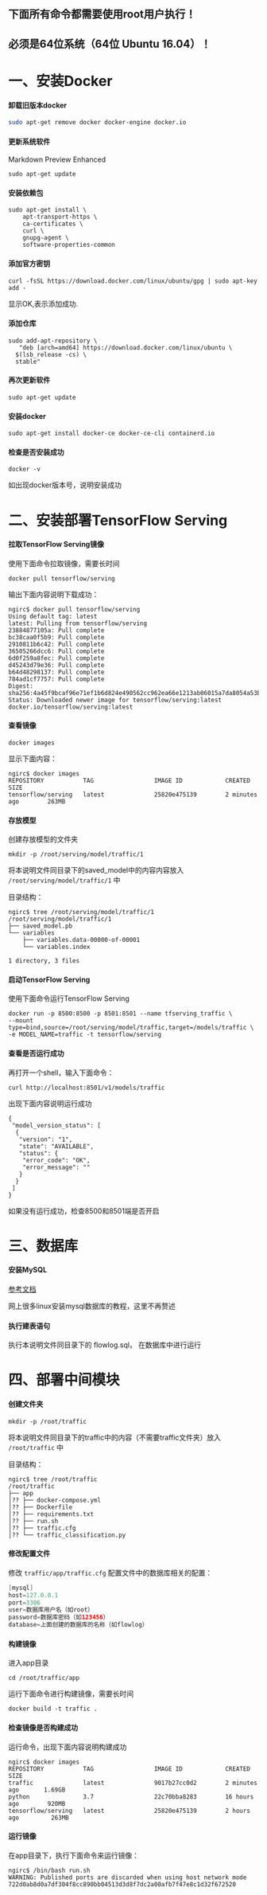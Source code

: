 ## 下面所有命令都需要使用root用户执行！

## 必须是64位系统（64位 Ubuntu 16.04）！

# 一、安装Docker

#### 卸载旧版本docker

```bash
sudo apt-get remove docker docker-engine docker.io
```

#### 更新系统软件
Markdown Preview Enhanced
```shell
sudo apt-get update
```

#### 安装依赖包

```shell
sudo apt-get install \
    apt-transport-https \
    ca-certificates \
    curl \
    gnupg-agent \
    software-properties-common
```

#### 添加官方密钥

```shell
curl -fsSL https://download.docker.com/linux/ubuntu/gpg | sudo apt-key add -
```

显示OK,表示添加成功.

#### 添加仓库

```shell
sudo add-apt-repository \
   "deb [arch=amd64] https://download.docker.com/linux/ubuntu \
  $(lsb_release -cs) \
  stable"
```

#### 再次更新软件

```shell
sudo apt-get update
```

#### 安装docker

```shell
sudo apt-get install docker-ce docker-ce-cli containerd.io
```

#### 检查是否安装成功

```shell
docker -v
```

如出现docker版本号，说明安装成功

# 二、安装部署TensorFlow Serving

#### 拉取TensorFlow Serving镜像

使用下面命令拉取镜像，需要长时间

```shell
docker pull tensorflow/serving
```

输出下面内容说明下载成功：

```shell
ngirc$ docker pull tensorflow/serving
Using default tag: latest
latest: Pulling from tensorflow/serving
23884877105a: Pull complete
bc38caa0f5b9: Pull complete
2910811b6c42: Pull complete
36505266dcc6: Pull complete
6d0f259a8fec: Pull complete
d45243d79e36: Pull complete
b64d48298137: Pull complete
784ad1cf7757: Pull complete
Digest: sha256:4a45f9bcaf96e71ef1b6d824e490562cc962ea66e1213ab06015a7da8054a53b
Status: Downloaded newer image for tensorflow/serving:latest
docker.io/tensorflow/serving:latest
```

#### 查看镜像

```shell
docker images
```

显示下面内容：

```shell
ngirc$ docker images
REPOSITORY           TAG                 IMAGE ID            CREATED             SIZE
tensorflow/serving   latest              25820e475139        2 minutes ago        263MB
```

#### 存放模型

创建存放模型的文件夹

```shell
mkdir -p /root/serving/model/traffic/1
```

将本说明文件同目录下的saved_model中的内容内容放入 `/root/serving/model/traffic/1` 中

目录结构：

```shell
ngirc$ tree /root/serving/model/traffic/1
/root/serving/model/traffic/1
├── saved_model.pb
└── variables
    ├── variables.data-00000-of-00001
    └── variables.index

1 directory, 3 files
```

#### 启动TensorFlow Serving

使用下面命令运行TensorFlow Serving

```shell
docker run -p 8500:8500 -p 8501:8501 --name tfserving_traffic \
--mount type=bind,source=/root/serving/model/traffic,target=/models/traffic \
-e MODEL_NAME=traffic -t tensorflow/serving
```

#### 查看是否运行成功

再打开一个shell，输入下面命令：

```shell
curl http://localhost:8501/v1/models/traffic
```

出现下面内容说明运行成功

```shell
{
 "model_version_status": [
  {
   "version": "1",
   "state": "AVAILABLE",
   "status": {
    "error_code": "OK",
    "error_message": ""
   }
  }
 ]
}
```

如果没有运行成功，检查8500和8501端是否开启

# 三、数据库

#### 安装MySQL

[参考文档](https://blog.csdn.net/xiangwanpeng/article/details/54562362)

网上很多linux安装mysql数据库的教程，这里不再赘述

#### 执行建表语句

执行本说明文件同目录下的 flowlog.sql， 在数据库中进行运行

# 四、部署中间模块

#### 创建文件夹

```shell
mkdir -p /root/traffic
```

将本说明文件同目录下的traffic中的内容（不需要traffic文件夹）放入 `/root/traffic` 中

目录结构：

```shell
ngirc$ tree /root/traffic
/root/traffic
├── app
│?? ├── docker-compose.yml
│?? ├── Dockerfile
│?? ├── requirements.txt
│?? ├── run.sh
│?? ├── traffic.cfg
│?? └── traffic_classification.py
```

#### 修改配置文件

修改 `traffic/app/traffic.cfg` 配置文件中的数据库相关的配置：

```java
[mysql]
host=127.0.0.1
port=3306
user=数据库用户名（如root）
password=数据库密码（如123456）
database=上面创建的数据库的名称（如flowlog）
```

#### 构建镜像

进入app目录

```shell
cd /root/traffic/app
```

运行下面命令进行构建镜像，需要长时间

```shell
docker build -t traffic .
```

#### 检查镜像是否构建成功

运行命令，出现下面内容说明构建成功

```shell
ngirc$ docker images
REPOSITORY           TAG                 IMAGE ID            CREATED             SIZE
traffic              latest              9017b27cc0d2        2 minutes ago       1.69GB
python               3.7                 22c70bba8283        16 hours ago        920MB
tensorflow/serving   latest              25820e475139        2 hours ago         263MB
```

#### 运行镜像

在app目录下，执行下面命令来运行镜像：

```shell
ngirc$ /bin/bash run.sh
WARNING: Published ports are discarded when using host network mode
722d0ab8d0a7df304f8cc890bb04513d3d8f7dc2a00afb7f47e8c1d32f672520
```
